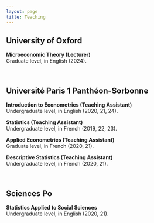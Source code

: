 ```yaml
---
layout: page
title: Teaching
---
```


## University of Oxford

**Microeconomic Theory (Lecturer)** <br> 
Graduate level, in English (2024).

<br>

## Université Paris 1 Panthéon-Sorbonne

**Introduction to Econometrics (Teaching Assistant)** <br> 
Undergraduate level, in English (2020, 21, 24).

**Statistics (Teaching Assistant)** <br> 
Undergraduate level, in French (2019, 22, 23).

**Applied Econometrics (Teaching Assistant)** <br> 
Graduate level, in French (2020, 21).

**Descriptive Statistics (Teaching Assistant)** <br> 
Undergraduate level, in French (2020, 21).

<br>

## Sciences Po

**Statistics Applied to Social Sciences** <br> 
Undergraduate level, in English (2020, 21).
